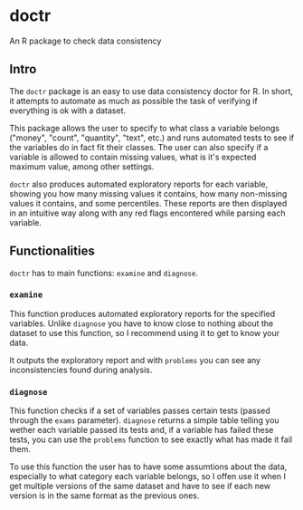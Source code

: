 # doctr
An R package to check data consistency

## Intro

The `doctr` package is an easy to use data consistency doctor for R. In short, it attempts to automate as much as possible the task of verifying if  everything is ok with a dataset.

This package allows the user to specify to what class a variable belongs ("money", "count", "quantity", "text", etc.) and runs automated tests to see if the variables do in fact fit their classes. The user can also specify if a variable is allowed to contain missing values, what is it's expected maximum value, among other settings.

`doctr` also produces automated exploratory reports for each variable, showing you how many missing values it contains, how many non-missing values it contains, and some percentiles. These reports are then displayed in an intuitive way along with any red flags encontered while parsing each variable.

## Functionalities

`doctr` has to main functions: `examine` and `diagnose`.

### `examine`

This function produces automated exploratory reports for the specified variables. Unlike `diagnose` you have to know close to nothing about the dataset to use this function, so I recommend using it to get to know your data.

It outputs the exploratory report and with `problems` you can see any inconsistencies found during analysis.

### `diagnose`

This function checks if a set of variables passes certain tests (passed through the `exams` parameter). `diagnose` returns a simple table telling you wether each variable passed its tests and, if a variable has failed these tests, you can use the `problems` function to see exactly what has made it fail them.

To use this function the user has to have some assumtions about the data, especially to what category each variable belongs, so I offen use it when I get multiple versions of the same dataset and have to see if each new version is in the same format as the previous ones.
